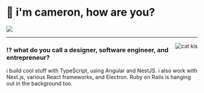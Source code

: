 <h1>👋 i'm cameron, how are you?</h1>
<img src="https://skillicons.dev/icons?i=angular,tailwind,nestjs,prisma,cloudflare,docker,express,ts,py,lua,mongodb,mysql,nextjs,nodejs,react,redis,svelte,workers,ruby,rails,c,cpp,cs,unity,java,go&perline=32"/>
<hr/>

<img align="right" src="https://64.media.tumblr.com/f3605f059fddff4d608152d00055b9d5/tumblr_oe2fe1mihd1vdlvpao1_400.gif" alt="cat kis"/>
<h3>⁉️ what do you call a designer, software engineer, and entrepreneur?</h3>

i build cool stuff with TypeScript, using Angular and NestJS. i also work with Next.js, various React frameworks, and Electron. Ruby on Rails is hanging out in the background too.

